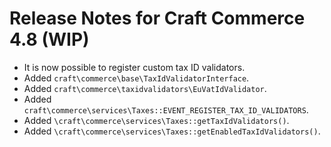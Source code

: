 # Release Notes for Craft Commerce 4.8 (WIP)

- It is now possible to register custom tax ID validators.
- Added `craft\commerce\base\TaxIdValidatorInterface`.
- Added `craft\commerce\taxidvalidators\EuVatIdValidator`.
- Added `craft\commerce\services\Taxes::EVENT_REGISTER_TAX_ID_VALIDATORS`.
- Added `\craft\commerce\services\Taxes::getTaxIdValidators()`.
- Added `\craft\commerce\services\Taxes::getEnabledTaxIdValidators()`.
